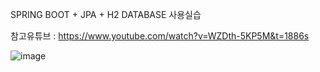 SPRING BOOT + JPA + H2 DATABASE 사용실습

참고유튜브 : https://www.youtube.com/watch?v=WZDth-5KP5M&t=1886s

![image](https://github.com/user-attachments/assets/e14cbe95-538a-4113-a16e-8c0c734192d8)

